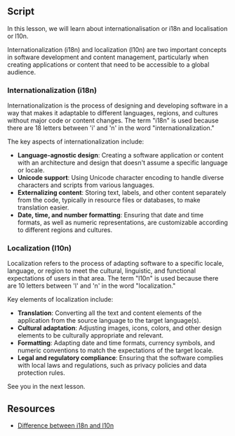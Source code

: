 ## Script

In this lesson, we will learn about internationalisation or i18n and localisation or l10n.

Internationalization (i18n) and localization (l10n) are two important concepts in software development and content management, particularly when creating applications or content that need to be accessible to a global audience.

### Internationalization (i18n)

Internationalization is the process of designing and developing software in a way that makes it adaptable to different languages, regions, and cultures without major code or content changes. The term "i18n" is used because there are 18 letters between 'i' and 'n' in the word "internationalization."

The key aspects of internationalization include:

- **Language-agnostic design**:
  Creating a software application or content with an architecture and design that doesn't assume a specific language or locale.
- **Unicode support**:
  Using Unicode character encoding to handle diverse characters and scripts from various languages.
- **Externalizing content**:
  Storing text, labels, and other content separately from the code, typically in resource files or databases, to make translation easier.
- **Date, time, and number formatting**:
  Ensuring that date and time formats, as well as numeric representations, are customizable according to different regions and cultures.

### Localization (l10n)

Localization refers to the process of adapting software to a specific locale, language, or region to meet the cultural, linguistic, and functional expectations of users in that area. The term "l10n" is used because there are 10 letters between 'l' and 'n' in the word "localization."

Key elements of localization include:

- **Translation**:
  Converting all the text and content elements of the application from the source language to the target language(s).
- **Cultural adaptation**:
  Adjusting images, icons, colors, and other design elements to be culturally appropriate and relevant.
- **Formatting**:
  Adapting date and time formats, currency symbols, and numeric conventions to match the expectations of the target locale.
- **Legal and regulatory compliance**:
  Ensuring that the software complies with local laws and regulations, such as privacy policies and data protection rules.

See you in the next lesson.

## Resources

- [Difference between i18n and l10n](https://lokalise.com/blog/internationalization-vs-localization/)
